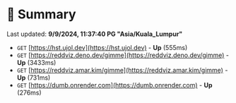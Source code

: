 # 📖 Summary
Last updated: **9/9/2024, 11:37:40 PG "Asia/Kuala_Lumpur"**

- `GET` [https://hst.ujol.dev](https://hst.ujol.dev) - **Up** (555ms)
- `GET` [https://reddviz.deno.dev/gimme](https://reddviz.deno.dev/gimme) - **Up** (3433ms)
- `GET` [https://reddviz.amar.kim/gimme](https://reddviz.amar.kim/gimme) - **Up** (731ms)
- `GET` [https://dumb.onrender.com](https://dumb.onrender.com) - **Up** (276ms)
